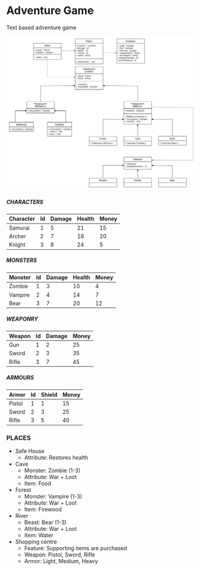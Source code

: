 # Adventure Game

Text based adventure game

![alt text](diagram.jpg)

##### CHARACTERS

| Character | Id  | Damage | Health | Money |
| --------- | --- | ------ | ------ | ----- |
| Samurai   | 1   | 5      | 21     | 15    |
| Archer    | 2   | 7      | 18     | 20    |
| Knight    | 3   | 8      | 24     | 5     |

##### MONSTERS

| Monster | Id  | Damage | Health | Money |
| ------- | --- | ------ | ------ | ----- |
| Zombie  | 1   | 3      | 10     | 4     |
| Vampire | 2   | 4      | 14     | 7     |
| Bear    | 3   | 7      | 20     | 12    |

##### WEAPONRY

| Weapon | Id  | Damage | Money |
| ------ | --- | ------ | ----- |
| Gun    | 1   | 2      | 25    |
| Sword  | 2   | 3      | 35    |
| Rifle  | 3   | 7      | 45    |

##### ARMOURS

| Armor  | Id  | Shield | Money |
| ------ | --- | ------ | ----- |
| Pistol | 1   | 1      | 15    |
| Sword  | 2   | 3      | 25    |
| Rifle  | 3   | 5      | 40    |

### PLACES

- Safe House
  - Attribute: Restores health
- Cave
  - Monster: Zombie (1-3)
  - Attribute: War + Loot
  - Item: Food
- Forest
  - Monster: Vampire (1-3)
  - Attribute: War + Loot
  - Item: Firewood
- River
  - Beast: Bear (1-3)
  - Attribute: War + Loot
  - Item: Water
- Shopping centre
  - Feature: Supporting items are purchased
  - Weapon: Pistol, Sword, Rifle
  - Armor: Light, Medium, Heavy
